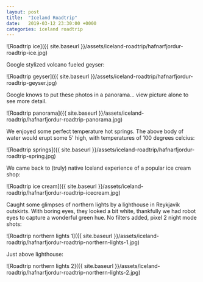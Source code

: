 ```yaml
---
layout: post
title:  "Iceland Roadtrip"
date:   2019-03-12 23:30:00 +0000
categories: iceland roadtrip
---
```


![Roadtrip ice]({{ site.baseurl }}/assets/iceland-roadtrip/hafnarfjordur-roadtrip-ice.jpg)

Google stylized volcano fueled geyser:

![Roadtrip geyser]({{ site.baseurl }}/assets/iceland-roadtrip/hafnarfjordur-roadtrip-geyser.jpg)

Google knows to put these photos in a panorama... view picture alone to see more detail.

![Roadtrip panorama]({{ site.baseurl }}/assets/iceland-roadtrip/hafnarfjordur-roadtrip-panorama.jpg)

We enjoyed some perfect temperature hot springs. The above body of water would erupt some 5' high,
with temperatures of 100 degrees celcius:

![Roadtrip springs]({{ site.baseurl }}/assets/iceland-roadtrip/hafnarfjordur-roadtrip-spring.jpg)

We came back to (truly) native Iceland experience of a popular ice cream shop:

![Roadtrip ice cream]({{ site.baseurl }}/assets/iceland-roadtrip/hafnarfjordur-roadtrip-icecream.jpg)

Caught some glimpses of northern lights by a lighthouse in Reykjavik outskirts. With boring eyes,
they looked a bit white, thankfully we had robot eyes to capture a wonderful green hue. No filters added,
pixel 2 night mode shots:

![Roadtrip northern lights 1]({{ site.baseurl }}/assets/iceland-roadtrip/hafnarfjordur-roadtrip-northern-lights-1.jpg)

Just above lighthouse:

![Roadtrip northern lights 2]({{ site.baseurl }}/assets/iceland-roadtrip/hafnarfjordur-roadtrip-northern-lights-2.jpg)